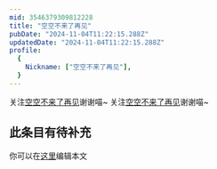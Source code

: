 ```yaml
---
mid: 3546379309812228
title: "空空不来了再见"
pubDate: "2024-11-04T11:22:15.288Z"
updatedDate: "2024-11-04T11:22:15.288Z"
profile:
  {
    Nickname: ["空空不来了再见"],
  }
---
```


关注[空空不来了再见](https://space.bilibili.com/3546379309812228)谢谢喵~ 关注[空空不来了再见](https://space.bilibili.com/3546379309812228)谢谢喵~

## 此条目有待补充
你可以在[这里](https://github.com/Yuhanawa/VTuber.ICU/edit/master/src/content/v/空空不来了再见/index.md)编辑本文
